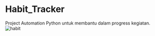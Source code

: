 # Habit_Tracker
Project Automation Python untuk membantu dalam progress kegiatan.
![habit](https://github.com/user-attachments/assets/f40909bc-fe3f-446f-9a98-1f44bc4540db)
